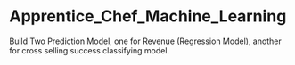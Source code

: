 # Apprentice_Chef_Machine_Learning
 Build Two Prediction Model, one for Revenue (Regression Model), another for cross selling success classifying model. 
